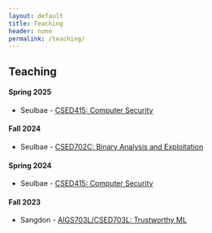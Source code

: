 ```yaml
---
layout: default
title: Teaching
header: none
permalink: /teaching/
---
```


## **Teaching**

#### Spring 2025
* Seulbae - [CSED415: Computer Security](/teaching/csed415/2025sp)

#### Fall 2024
* Seulbae - [CSED702C: Binary Analysis and Exploitation](/teaching/csed702c/2024fa)

#### Spring 2024
* Seulbae - [CSED415: Computer Security](/teaching/csed415/2024sp)

#### Fall 2023
* Sangdon - [AIGS703L/CSED703L: Trustworthy ML](https://sangdon.github.io/teaching/tml-2023-fall/)

